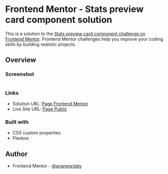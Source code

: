 # Frontend Mentor - Stats preview card component solution

This is a solution to the [Stats preview card component challenge on Frontend Mentor](https://www.frontendmentor.io/challenges/stats-preview-card-component-8JqbgoU62). Frontend Mentor challenges help you improve your coding skills by building realistic projects. 

## Overview

### Screenshot

![]()

### Links

- Solution URL: [Page Frontend Mentor]()
- Live Site URL: [Page Public]()

### Built with

- CSS custom properties
- Flexbox

## Author

- Frontend Mentor - [@ananegridev](https://www.frontendmentor.io/profile/ananegridev)
